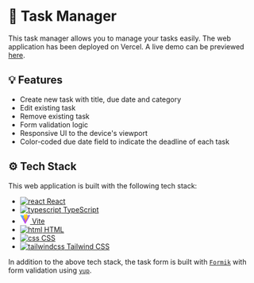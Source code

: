 # 🎯 Task Manager

This task manager allows you to manage your tasks easily. The web application has been deployed on Vercel. A live demo can be previewed [here](https://task-manager-louvrecly.vercel.app/).

## 💡 Features

- Create new task with title, due date and category
- Edit existing task
- Remove existing task
- Form validation logic
- Responsive UI to the device's viewport
- Color-coded due date field to indicate the deadline of each task

## ⚙️ Tech Stack

This web application is built with the following tech stack:

- [<img src="https://cdn.jsdelivr.net/gh/devicons/devicon/icons/react/react-original.svg" alt="react" height="20">&nbsp;React](https://react.dev/)
- [<img src="https://cdn.jsdelivr.net/gh/devicons/devicon/icons/typescript/typescript-original.svg" alt="typescript" height="20">&nbsp;TypeScript](https://www.typescriptlang.org/)
- [<img src="public/vite.svg" alt="Vite" height="20">&nbsp;Vite](https://vitejs.dev/)
- [<img src="https://cdn.jsdelivr.net/gh/devicons/devicon/icons/html5/html5-original-wordmark.svg" alt="html" height="20">&nbsp;HTML](https://html.spec.whatwg.org/)
- [<img src="https://cdn.jsdelivr.net/gh/devicons/devicon/icons/css3/css3-original-wordmark.svg" alt="css" height="20">&nbsp;CSS](https://www.w3.org/Style/CSS/Overview.en.html)
- [<img src="https://cdn.jsdelivr.net/gh/devicons/devicon/icons/tailwindcss/tailwindcss-plain.svg" alt="tailwindcss" height="20">&nbsp;Tailwind CSS](https://tailwindcss.com/)

In addition to the above tech stack, the task form is built with [`Formik`](https://formik.org/) with form validation using [`yup`](https://github.com/jquense/yup). 
